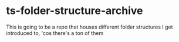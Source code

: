 # ts-folder-structure-archive
This is going to be a repo that houses different folder structures I get introduced to, 'cos there's a ton of them

